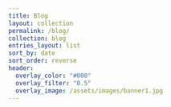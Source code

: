 ```yaml
---
title: Blog
layout: collection
permalink: /blog/
collection: blog
entries_layout: list
sort_by: date
sort_order: reverse
header:
  overlay_color: "#000"
  overlay_filter: "0.5"
  overlay_image: /assets/images/banner1.jpg
---
```

